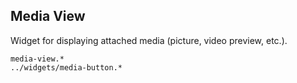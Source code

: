 Media View
----------
Widget for displaying attached media (picture, video preview, etc.).

```match
media-view.*
../widgets/media-button.*
```
